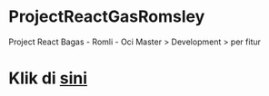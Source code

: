 # ProjectReactGasRomsley
Project React Bagas - Romli - Oci
Master > Development > per fitur
# Klik di [sini](https://ramadhan-fitness.netlify.app/)
